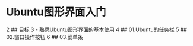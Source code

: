  # Ubuntu图形界面入门
  2 ## 目标
  3 - 熟悉Ubuntu图形界面的基本使用
  4 ## 01.Ubuntu的任务栏
  5 ## 02.窗口操作按钮
  6 ## 03.菜单条
